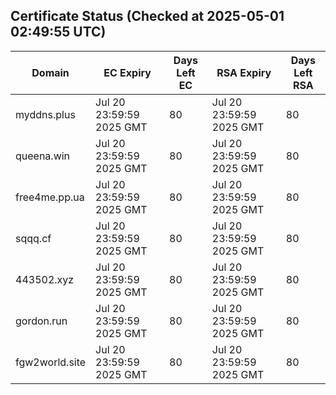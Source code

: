## Certificate Status (Checked at 2025-05-01 02:49:55 UTC)
| Domain | EC Expiry | Days Left EC | RSA Expiry | Days Left RSA |
|--------|-----------|-------------|------------|--------------|
| myddns.plus | Jul 20 23:59:59 2025 GMT | 80 | Jul 20 23:59:59 2025 GMT | 80 |
| queena.win | Jul 20 23:59:59 2025 GMT | 80 | Jul 20 23:59:59 2025 GMT | 80 |
| free4me.pp.ua | Jul 20 23:59:59 2025 GMT | 80 | Jul 20 23:59:59 2025 GMT | 80 |
| sqqq.cf | Jul 20 23:59:59 2025 GMT | 80 | Jul 20 23:59:59 2025 GMT | 80 |
| 443502.xyz | Jul 20 23:59:59 2025 GMT | 80 | Jul 20 23:59:59 2025 GMT | 80 |
| gordon.run | Jul 20 23:59:59 2025 GMT | 80 | Jul 20 23:59:59 2025 GMT | 80 |
| fgw2world.site | Jul 20 23:59:59 2025 GMT | 80 | Jul 20 23:59:59 2025 GMT | 80 |
